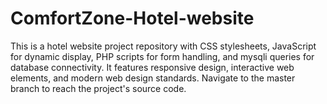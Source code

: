 # ComfortZone-Hotel-website
This is a hotel website project repository with CSS stylesheets, JavaScript for dynamic display, PHP scripts for form handling, and mysqli queries for database connectivity. It features responsive design, interactive web elements, and modern web design standards.
Navigate to the master branch to reach the project's source code.
